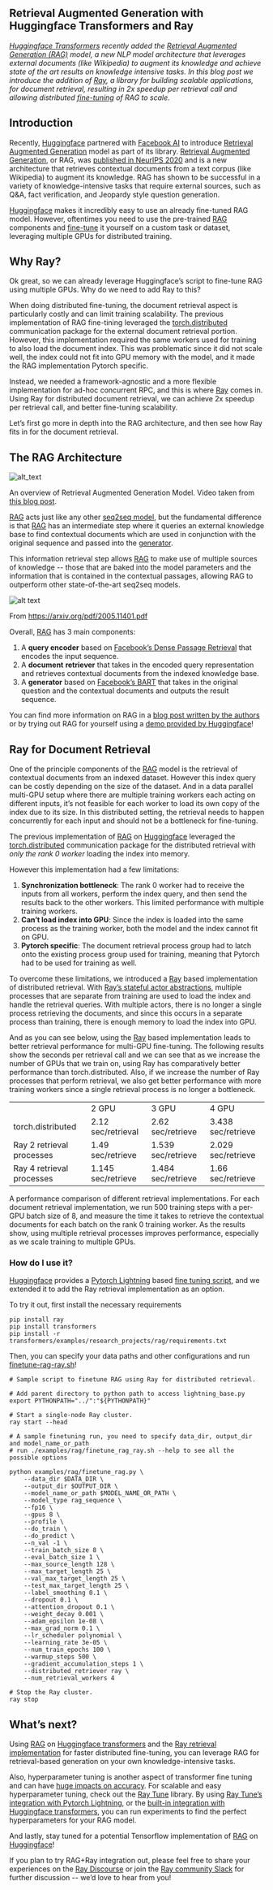 ## Retrieval Augmented Generation with Huggingface Transformers and Ray

_[Huggingface Transformers](https://huggingface.co/) recently added the [Retrieval Augmented Generation (RAG)](https://twitter.com/huggingface/status/1310597560906780680) model, a new NLP model architecture that leverages external documents (like Wikipedia) to augment its knowledge and achieve state of the art results on knowledge intensive tasks. In this blog post we introduce the addition of [Ray](https://docs.ray.io/en/master/), a library for building scalable applications, for document retrieval, resulting in 2x speedup per retrieval call and allowing distributed [fine-tuning](https://github.com/huggingface/transformers/tree/master/examples/research_projects/rag) of RAG to scale._


## Introduction

Recently, [Huggingface](https://huggingface.co/) partnered with [Facebook AI](https://ai.facebook.com/) to introduce [Retrieval Augmented Generation](https://twitter.com/huggingface/status/1310597560906780680) model as part of its library. [Retrieval Augmented Generation](https://ai.facebook.com/blog/retrieval-augmented-generation-streamlining-the-creation-of-intelligent-natural-language-processing-models/), or RAG, was [published in NeurIPS 2020](https://arxiv.org/abs/2005.11401) and is a new architecture that retrieves contextual documents from a text corpus (like Wikipedia) to augment its knowledge. RAG has shown to be successful in a variety of knowledge-intensive tasks that require external sources, such as Q&A, fact verification, and Jeopardy style question generation.

[Huggingface](https://huggingface.co/) makes it incredibly easy to use an already fine-tuned RAG model. However, oftentimes you need to use the pre-trained [RAG](https://ai.facebook.com/blog/retrieval-augmented-generation-streamlining-the-creation-of-intelligent-natural-language-processing-models/) components and [fine-tune](https://huggingface.co/transformers/training.html) it yourself on a custom task or dataset, leveraging multiple GPUs for distributed training.


## Why Ray?

Ok great, so we can already leverage Huggingface’s script to fine-tune RAG using multiple GPUs. Why do we need to add Ray to this?

When doing distributed fine-tuning, the document retrieval aspect is particularly costly and can limit training scalability. The previous implementation of RAG fine-tining leveraged the [torch.distributed](https://pytorch.org/docs/stable/distributed.html) communication package for the external document retrieval portion. However, this implementation required the same workers used for training to also load the document index. This was problematic since it did not scale well, the index could not fit into GPU memory with the model, and it made the RAG implementation Pytorch specific.

Instead, we needed a framework-agnostic and a more flexible implementation for ad-hoc concurrent RPC, and this is where [Ray](https://ray.io/) comes in. Using Ray for distributed document retrieval, we can achieve 2x speedup per retrieval call, and better fine-tuning scalability.

Let’s first go more in depth into the RAG architecture, and then see how Ray fits in for the document retrieval.


## The RAG Architecture


![alt_text](assets/12_ray_rag/rag_gif.gif "image_tooltip")


An overview of Retrieval Augmented Generation Model. Video taken from [this blog post](https://ai.facebook.com/blog/retrieval-augmented-generation-streamlining-the-creation-of-intelligent-natural-language-processing-models).

[RAG](https://ai.facebook.com/blog/retrieval-augmented-generation-streamlining-the-creation-of-intelligent-natural-language-processing-models/) acts just like any other [seq2seq model](https://blog.keras.io/a-ten-minute-introduction-to-sequence-to-sequence-learning-in-keras.html), but the fundamental difference is that [RAG](https://ai.facebook.com/blog/retrieval-augmented-generation-streamlining-the-creation-of-intelligent-natural-language-processing-models/) has an intermediate step where it queries an external knowledge base to find contextual documents which are used in conjunction with the original sequence and passed into the [generator](https://huggingface.co/blog/how-to-generate).

This information retrieval step allows [RAG](https://ai.facebook.com/blog/retrieval-augmented-generation-streamlining-the-creation-of-intelligent-natural-language-processing-models/) to make use of multiple sources of knowledge -- those that are baked into the model parameters and the information that is contained in the contextual passages, allowing RAG to outperform other state-of-the-art seq2seq models.


![alt text](assets/12_ray_rag/rag_architecture.png "Test")


From https://arxiv.org/pdf/2005.11401.pdf 

Overall, [RAG](https://ai.facebook.com/blog/retrieval-augmented-generation-streamlining-the-creation-of-intelligent-natural-language-processing-models/) has 3 main components:



1. A **query encoder** based on [Facebook’s Dense Passage Retrieval](https://arxiv.org/pdf/2004.04906.pdf) that encodes the input sequence.
2. A **document** **retriever**  that takes in the encoded query representation and retrieves contextual documents from the indexed knowledge base.
3. A **generator** based on [Facebook’s BART](https://arxiv.org/pdf/1910.13461.pdf) that takes in the original question and the contextual documents and outputs the result sequence.

You can find more information on RAG in a [blog post written by the authors](https://ai.facebook.com/blog/retrieval-augmented-generation-streamlining-the-creation-of-intelligent-natural-language-processing-models) or by trying out RAG for yourself using a [demo provided by Huggingface](https://huggingface.co/rag/)!


## Ray for Document Retrieval

One of the principle components of the [RAG](https://ai.facebook.com/blog/retrieval-augmented-generation-streamlining-the-creation-of-intelligent-natural-language-processing-models/) model is the retrieval of contextual documents from an indexed dataset. However this index query can be costly depending on the size of the dataset. And in a data parallel multi-GPU setup where there are multiple training workers each acting on different inputs, it’s not feasible for each worker to load its own copy of the index due to its size. In this distributed setting, the retrieval needs to happen concurrently for each input and should not be a bottleneck for fine-tuning.

The previous implementation of [RAG](https://ai.facebook.com/blog/retrieval-augmented-generation-streamlining-the-creation-of-intelligent-natural-language-processing-models/) on [Huggingface](https://huggingface.co/) leveraged the [torch.distributed](https://pytorch.org/docs/stable/distributed.html) communication package for the distributed retrieval with _only the rank 0 worker_ loading the index into memory. 

However this implementation had a few limitations:



1. **Synchronization bottleneck**: The rank 0 worker had to receive the inputs from all workers, perform the index query, and then send the results back to the other workers. This limited performance with multiple training workers.
2. **Can’t load index into GPU**: Since the index is loaded into the same process as the training worker, both the model and the index cannot fit on GPU.
3. **Pytorch specific**: The document retrieval process group had to latch onto the existing process group used for training, meaning that Pytorch had to be used for training as well.

To overcome these limitations, we introduced a [Ray](https://docs.ray.io/en/master/) based implementation of distributed retrieval. With [Ray’s stateful actor abstractions](https://docs.ray.io/en/master/actors.html), multiple processes that are separate from training are used to load the index and handle the retrieval queries. With multiple actors, there is no longer a single process retrieving the documents, and since this occurs in a separate process than training, there is enough memory to load the index into GPU.

And as you can see below, using the [Ray](https://docs.ray.io/en/master/) based implementation leads to better retrieval performance for multi-GPU fine-tuning. The following results show the seconds per retrieval call and we can see that as we increase the number of GPUs that we train on, using Ray has comparatively better performance than torch.distributed. Also, if we increase the number of Ray processes that perform retrieval, we also get better performance with more training workers since a single retrieval process is no longer a bottleneck.


<table>
  <tr>
   <td>
   </td>
   <td>2 GPU
   </td>
   <td>3 GPU
   </td>
   <td>4 GPU
   </td>
  </tr>
  <tr>
   <td>torch.distributed
   </td>
   <td>2.12 sec/retrieval
   </td>
   <td>2.62 sec/retrieve
   </td>
   <td>3.438 sec/retrieve
   </td>
  </tr>
  <tr>
   <td>Ray 2 retrieval processes
   </td>
   <td>1.49 sec/retrieve
   </td>
   <td>1.539 sec/retrieve
   </td>
   <td>2.029 sec/retrieve
   </td>
  </tr>
  <tr>
   <td>Ray 4 retrieval processes
   </td>
   <td>1.145 sec/retrieve
   </td>
   <td>1.484 sec/retrieve
   </td>
   <td>1.66 sec/retrieve
   </td>
  </tr>
</table>


A performance comparison of different retrieval implementations. For each document retrieval implementation, we run 500 training steps with a per-GPU batch size of 8, and measure the time it takes to retrieve the contextual documents for each batch on the rank 0 training worker. As the results show, using multiple retrieval processes improves performance, especially as we scale training to multiple GPUs.


### How do I use it?

[Huggingface](https://huggingface.co/) provides a [Pytorch Lightning](https://github.com/PyTorchLightning/pytorch-lightning) based [fine tuning script](https://github.com/huggingface/transformers/tree/master/examples/research_projects/rag), and we extended it to add the Ray retrieval implementation as an option. 

To try it out, first install the necessary requirements


```
pip install ray
pip install transformers
pip install -r transformers/examples/research_projects/rag/requirements.txt
```


Then, you can specify your data paths and other configurations and run [finetune-rag-ray.sh](https://github.com/huggingface/transformers/blob/master/examples/research_projects/rag/finetune_rag_ray.sh)!


```
# Sample script to finetune RAG using Ray for distributed retrieval.

# Add parent directory to python path to access lightning_base.py
export PYTHONPATH="../":"${PYTHONPATH}"

# Start a single-node Ray cluster.
ray start --head

# A sample finetuning run, you need to specify data_dir, output_dir and model_name_or_path
# run ./examples/rag/finetune_rag_ray.sh --help to see all the possible options

python examples/rag/finetune_rag.py \
    --data_dir $DATA_DIR \
    --output_dir $OUTPUT_DIR \
    --model_name_or_path $MODEL_NAME_OR_PATH \
    --model_type rag_sequence \
    --fp16 \
    --gpus 8 \
    --profile \
    --do_train \
    --do_predict \
    --n_val -1 \
    --train_batch_size 8 \
    --eval_batch_size 1 \
    --max_source_length 128 \
    --max_target_length 25 \
    --val_max_target_length 25 \
    --test_max_target_length 25 \
    --label_smoothing 0.1 \
    --dropout 0.1 \
    --attention_dropout 0.1 \
    --weight_decay 0.001 \
    --adam_epsilon 1e-08 \
    --max_grad_norm 0.1 \
    --lr_scheduler polynomial \
    --learning_rate 3e-05 \
    --num_train_epochs 100 \
    --warmup_steps 500 \
    --gradient_accumulation_steps 1 \
    --distributed_retriever ray \
    --num_retrieval_workers 4

# Stop the Ray cluster.
ray stop
```



## What’s next?

Using [RAG](https://ai.facebook.com/blog/retrieval-augmented-generation-streamlining-the-creation-of-intelligent-natural-language-processing-models) on [Huggingface transformers](https://github.com/huggingface/transformers/tree/master/examples/research_projects/rag) and the [Ray retrieval implementation](https://github.com/huggingface/transformers/blob/master/examples/research_projects/rag/finetune_rag_ray.sh) for faster distributed fine-tuning, you can leverage RAG for retrieval-based generation on your own knowledge-intensive tasks.

Also, hyperparameter tuning is another aspect of transformer fine tuning and can have [huge impacts on accuracy](https://medium.com/distributed-computing-with-ray/hyperparameter-optimization-for-transformers-a-guide-c4e32c6c989b). For scalable and easy hyperparameter tuning, check out the [Ray Tune](https://docs.ray.io/en/latest/tune/) library. By using [Ray Tune’s integration with Pytorch Lightning](https://medium.com/distributed-computing-with-ray/scaling-up-pytorch-lightning-hyperparameter-tuning-with-ray-tune-4bd9e1ff9929), or the [built-in integration with Huggingface transformers](https://huggingface.co/blog/ray-tune), you can run experiments to find the perfect hyperparameters for your RAG model.

And lastly, stay tuned for a potential Tensorflow implementation of [RAG](https://ai.facebook.com/blog/retrieval-augmented-generation-streamlining-the-creation-of-intelligent-natural-language-processing-models) on [Huggingface](https://huggingface.co/)!

If you plan to try RAG+Ray integration out, please feel free to share your experiences on the [Ray Discourse](https://discuss.ray.io/) or join the [Ray community Slack](https://docs.google.com/forms/d/e/1FAIpQLSfAcoiLCHOguOm8e7Jnn-JJdZaCxPGjgVCvFijHB5PLaQLeig/viewform) for further discussion -- we’d love to hear from you!
